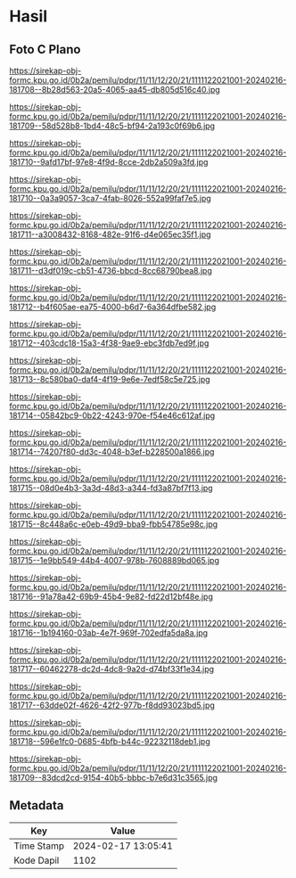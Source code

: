 # Hasil

## Foto C Plano

https://sirekap-obj-formc.kpu.go.id/0b2a/pemilu/pdpr/11/11/12/20/21/1111122021001-20240216-181708--8b28d563-20a5-4065-aa45-db805d516c40.jpg

https://sirekap-obj-formc.kpu.go.id/0b2a/pemilu/pdpr/11/11/12/20/21/1111122021001-20240216-181709--58d528b8-1bd4-48c5-bf94-2a193c0f69b6.jpg

https://sirekap-obj-formc.kpu.go.id/0b2a/pemilu/pdpr/11/11/12/20/21/1111122021001-20240216-181710--9afd17bf-97e8-4f9d-8cce-2db2a509a3fd.jpg

https://sirekap-obj-formc.kpu.go.id/0b2a/pemilu/pdpr/11/11/12/20/21/1111122021001-20240216-181710--0a3a9057-3ca7-4fab-8026-552a99faf7e5.jpg

https://sirekap-obj-formc.kpu.go.id/0b2a/pemilu/pdpr/11/11/12/20/21/1111122021001-20240216-181711--a3008432-8168-482e-91f6-d4e065ec35f1.jpg

https://sirekap-obj-formc.kpu.go.id/0b2a/pemilu/pdpr/11/11/12/20/21/1111122021001-20240216-181711--d3df019c-cb51-4736-bbcd-8cc68790bea8.jpg

https://sirekap-obj-formc.kpu.go.id/0b2a/pemilu/pdpr/11/11/12/20/21/1111122021001-20240216-181712--b4f605ae-ea75-4000-b6d7-6a364dfbe582.jpg

https://sirekap-obj-formc.kpu.go.id/0b2a/pemilu/pdpr/11/11/12/20/21/1111122021001-20240216-181712--403cdc18-15a3-4f38-9ae9-ebc3fdb7ed9f.jpg

https://sirekap-obj-formc.kpu.go.id/0b2a/pemilu/pdpr/11/11/12/20/21/1111122021001-20240216-181713--8c580ba0-daf4-4f19-9e6e-7edf58c5e725.jpg

https://sirekap-obj-formc.kpu.go.id/0b2a/pemilu/pdpr/11/11/12/20/21/1111122021001-20240216-181714--05842bc9-0b22-4243-970e-f54e46c612af.jpg

https://sirekap-obj-formc.kpu.go.id/0b2a/pemilu/pdpr/11/11/12/20/21/1111122021001-20240216-181714--74207f80-dd3c-4048-b3ef-b228500a1866.jpg

https://sirekap-obj-formc.kpu.go.id/0b2a/pemilu/pdpr/11/11/12/20/21/1111122021001-20240216-181715--08d0e4b3-3a3d-48d3-a344-fd3a87bf7f13.jpg

https://sirekap-obj-formc.kpu.go.id/0b2a/pemilu/pdpr/11/11/12/20/21/1111122021001-20240216-181715--8c448a6c-e0eb-49d9-bba9-fbb54785e98c.jpg

https://sirekap-obj-formc.kpu.go.id/0b2a/pemilu/pdpr/11/11/12/20/21/1111122021001-20240216-181715--1e9bb549-44b4-4007-978b-7608889bd065.jpg

https://sirekap-obj-formc.kpu.go.id/0b2a/pemilu/pdpr/11/11/12/20/21/1111122021001-20240216-181716--91a78a42-69b9-45b4-9e82-fd22d12bf48e.jpg

https://sirekap-obj-formc.kpu.go.id/0b2a/pemilu/pdpr/11/11/12/20/21/1111122021001-20240216-181716--1b194160-03ab-4e7f-969f-702edfa5da8a.jpg

https://sirekap-obj-formc.kpu.go.id/0b2a/pemilu/pdpr/11/11/12/20/21/1111122021001-20240216-181717--60462278-dc2d-4dc8-9a2d-d74bf33f1e34.jpg

https://sirekap-obj-formc.kpu.go.id/0b2a/pemilu/pdpr/11/11/12/20/21/1111122021001-20240216-181717--63dde02f-4626-42f2-977b-f8dd93023bd5.jpg

https://sirekap-obj-formc.kpu.go.id/0b2a/pemilu/pdpr/11/11/12/20/21/1111122021001-20240216-181718--596e1fc0-0685-4bfb-b44c-92232118deb1.jpg

https://sirekap-obj-formc.kpu.go.id/0b2a/pemilu/pdpr/11/11/12/20/21/1111122021001-20240216-181709--83dcd2cd-9154-40b5-bbbc-b7e6d31c3565.jpg


## Metadata

| Key        | Value               |
| ---------- | ------------------- |
| Time Stamp | 2024-02-17 13:05:41 |
| Kode Dapil | 1102                |



